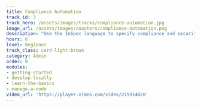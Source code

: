 ```yaml
---
title: Compliance Automation
track_id: 3
track_hero: /assets/images/tracks/compliance-automation.jpg
image_url: /assets/images/coasters/compliance-automation.png
description: "Use the InSpec language to specify compliance and security requirements as code. Find problems early, during development, and not after the fact."
hours: 6
level: Beginner
track_class: card-light-brown
category: Admin
order: 9
modules:
- getting-started
- develop-locally
- learn-the-basics
- manage-a-node
video_url: 'https://player.vimeo.com/video/215914828'
---
```

